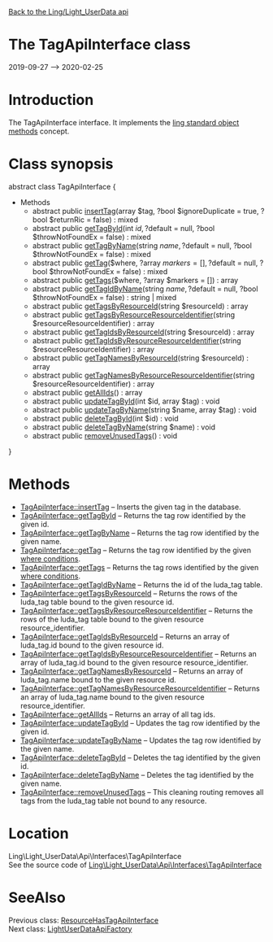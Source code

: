 [Back to the Ling/Light_UserData api](https://github.com/lingtalfi/Light_UserData/blob/master/doc/api/Ling/Light_UserData.md)



The TagApiInterface class
================
2019-09-27 --> 2020-02-25






Introduction
============

The TagApiInterface interface.
It implements the [ling standard object methods](https://github.com/lingtalfi/Light_BreezeGenerator/blob/master/doc/pages/ling-standard-object-methods.md) concept.



Class synopsis
==============


abstract class <span class="pl-k">TagApiInterface</span>  {

- Methods
    - abstract public [insertTag](https://github.com/lingtalfi/Light_UserData/blob/master/doc/api/Ling/Light_UserData/Api/Interfaces/TagApiInterface/insertTag.md)(array $tag, ?bool $ignoreDuplicate = true, ?bool $returnRic = false) : mixed
    - abstract public [getTagById](https://github.com/lingtalfi/Light_UserData/blob/master/doc/api/Ling/Light_UserData/Api/Interfaces/TagApiInterface/getTagById.md)(int $id, ?$default = null, ?bool $throwNotFoundEx = false) : mixed
    - abstract public [getTagByName](https://github.com/lingtalfi/Light_UserData/blob/master/doc/api/Ling/Light_UserData/Api/Interfaces/TagApiInterface/getTagByName.md)(string $name, ?$default = null, ?bool $throwNotFoundEx = false) : mixed
    - abstract public [getTag](https://github.com/lingtalfi/Light_UserData/blob/master/doc/api/Ling/Light_UserData/Api/Interfaces/TagApiInterface/getTag.md)($where, ?array $markers = [], ?$default = null, ?bool $throwNotFoundEx = false) : mixed
    - abstract public [getTags](https://github.com/lingtalfi/Light_UserData/blob/master/doc/api/Ling/Light_UserData/Api/Interfaces/TagApiInterface/getTags.md)($where, ?array $markers = []) : array
    - abstract public [getTagIdByName](https://github.com/lingtalfi/Light_UserData/blob/master/doc/api/Ling/Light_UserData/Api/Interfaces/TagApiInterface/getTagIdByName.md)(string $name, ?$default = null, ?bool $throwNotFoundEx = false) : string | mixed
    - abstract public [getTagsByResourceId](https://github.com/lingtalfi/Light_UserData/blob/master/doc/api/Ling/Light_UserData/Api/Interfaces/TagApiInterface/getTagsByResourceId.md)(string $resourceId) : array
    - abstract public [getTagsByResourceResourceIdentifier](https://github.com/lingtalfi/Light_UserData/blob/master/doc/api/Ling/Light_UserData/Api/Interfaces/TagApiInterface/getTagsByResourceResourceIdentifier.md)(string $resourceResourceIdentifier) : array
    - abstract public [getTagIdsByResourceId](https://github.com/lingtalfi/Light_UserData/blob/master/doc/api/Ling/Light_UserData/Api/Interfaces/TagApiInterface/getTagIdsByResourceId.md)(string $resourceId) : array
    - abstract public [getTagIdsByResourceResourceIdentifier](https://github.com/lingtalfi/Light_UserData/blob/master/doc/api/Ling/Light_UserData/Api/Interfaces/TagApiInterface/getTagIdsByResourceResourceIdentifier.md)(string $resourceResourceIdentifier) : array
    - abstract public [getTagNamesByResourceId](https://github.com/lingtalfi/Light_UserData/blob/master/doc/api/Ling/Light_UserData/Api/Interfaces/TagApiInterface/getTagNamesByResourceId.md)(string $resourceId) : array
    - abstract public [getTagNamesByResourceResourceIdentifier](https://github.com/lingtalfi/Light_UserData/blob/master/doc/api/Ling/Light_UserData/Api/Interfaces/TagApiInterface/getTagNamesByResourceResourceIdentifier.md)(string $resourceResourceIdentifier) : array
    - abstract public [getAllIds](https://github.com/lingtalfi/Light_UserData/blob/master/doc/api/Ling/Light_UserData/Api/Interfaces/TagApiInterface/getAllIds.md)() : array
    - abstract public [updateTagById](https://github.com/lingtalfi/Light_UserData/blob/master/doc/api/Ling/Light_UserData/Api/Interfaces/TagApiInterface/updateTagById.md)(int $id, array $tag) : void
    - abstract public [updateTagByName](https://github.com/lingtalfi/Light_UserData/blob/master/doc/api/Ling/Light_UserData/Api/Interfaces/TagApiInterface/updateTagByName.md)(string $name, array $tag) : void
    - abstract public [deleteTagById](https://github.com/lingtalfi/Light_UserData/blob/master/doc/api/Ling/Light_UserData/Api/Interfaces/TagApiInterface/deleteTagById.md)(int $id) : void
    - abstract public [deleteTagByName](https://github.com/lingtalfi/Light_UserData/blob/master/doc/api/Ling/Light_UserData/Api/Interfaces/TagApiInterface/deleteTagByName.md)(string $name) : void
    - abstract public [removeUnusedTags](https://github.com/lingtalfi/Light_UserData/blob/master/doc/api/Ling/Light_UserData/Api/Interfaces/TagApiInterface/removeUnusedTags.md)() : void

}






Methods
==============

- [TagApiInterface::insertTag](https://github.com/lingtalfi/Light_UserData/blob/master/doc/api/Ling/Light_UserData/Api/Interfaces/TagApiInterface/insertTag.md) &ndash; Inserts the given tag in the database.
- [TagApiInterface::getTagById](https://github.com/lingtalfi/Light_UserData/blob/master/doc/api/Ling/Light_UserData/Api/Interfaces/TagApiInterface/getTagById.md) &ndash; Returns the tag row identified by the given id.
- [TagApiInterface::getTagByName](https://github.com/lingtalfi/Light_UserData/blob/master/doc/api/Ling/Light_UserData/Api/Interfaces/TagApiInterface/getTagByName.md) &ndash; Returns the tag row identified by the given name.
- [TagApiInterface::getTag](https://github.com/lingtalfi/Light_UserData/blob/master/doc/api/Ling/Light_UserData/Api/Interfaces/TagApiInterface/getTag.md) &ndash; Returns the tag row identified by the given [where conditions](https://github.com/lingtalfi/SimplePdoWrapper#the-where-conditions).
- [TagApiInterface::getTags](https://github.com/lingtalfi/Light_UserData/blob/master/doc/api/Ling/Light_UserData/Api/Interfaces/TagApiInterface/getTags.md) &ndash; Returns the tag rows identified by the given [where conditions](https://github.com/lingtalfi/SimplePdoWrapper#the-where-conditions).
- [TagApiInterface::getTagIdByName](https://github.com/lingtalfi/Light_UserData/blob/master/doc/api/Ling/Light_UserData/Api/Interfaces/TagApiInterface/getTagIdByName.md) &ndash; Returns the id of the luda_tag table.
- [TagApiInterface::getTagsByResourceId](https://github.com/lingtalfi/Light_UserData/blob/master/doc/api/Ling/Light_UserData/Api/Interfaces/TagApiInterface/getTagsByResourceId.md) &ndash; Returns the rows of the luda_tag table bound to the given resource id.
- [TagApiInterface::getTagsByResourceResourceIdentifier](https://github.com/lingtalfi/Light_UserData/blob/master/doc/api/Ling/Light_UserData/Api/Interfaces/TagApiInterface/getTagsByResourceResourceIdentifier.md) &ndash; Returns the rows of the luda_tag table bound to the given resource resource_identifier.
- [TagApiInterface::getTagIdsByResourceId](https://github.com/lingtalfi/Light_UserData/blob/master/doc/api/Ling/Light_UserData/Api/Interfaces/TagApiInterface/getTagIdsByResourceId.md) &ndash; Returns an array of luda_tag.id bound to the given resource id.
- [TagApiInterface::getTagIdsByResourceResourceIdentifier](https://github.com/lingtalfi/Light_UserData/blob/master/doc/api/Ling/Light_UserData/Api/Interfaces/TagApiInterface/getTagIdsByResourceResourceIdentifier.md) &ndash; Returns an array of luda_tag.id bound to the given resource resource_identifier.
- [TagApiInterface::getTagNamesByResourceId](https://github.com/lingtalfi/Light_UserData/blob/master/doc/api/Ling/Light_UserData/Api/Interfaces/TagApiInterface/getTagNamesByResourceId.md) &ndash; Returns an array of luda_tag.name bound to the given resource id.
- [TagApiInterface::getTagNamesByResourceResourceIdentifier](https://github.com/lingtalfi/Light_UserData/blob/master/doc/api/Ling/Light_UserData/Api/Interfaces/TagApiInterface/getTagNamesByResourceResourceIdentifier.md) &ndash; Returns an array of luda_tag.name bound to the given resource resource_identifier.
- [TagApiInterface::getAllIds](https://github.com/lingtalfi/Light_UserData/blob/master/doc/api/Ling/Light_UserData/Api/Interfaces/TagApiInterface/getAllIds.md) &ndash; Returns an array of all tag ids.
- [TagApiInterface::updateTagById](https://github.com/lingtalfi/Light_UserData/blob/master/doc/api/Ling/Light_UserData/Api/Interfaces/TagApiInterface/updateTagById.md) &ndash; Updates the tag row identified by the given id.
- [TagApiInterface::updateTagByName](https://github.com/lingtalfi/Light_UserData/blob/master/doc/api/Ling/Light_UserData/Api/Interfaces/TagApiInterface/updateTagByName.md) &ndash; Updates the tag row identified by the given name.
- [TagApiInterface::deleteTagById](https://github.com/lingtalfi/Light_UserData/blob/master/doc/api/Ling/Light_UserData/Api/Interfaces/TagApiInterface/deleteTagById.md) &ndash; Deletes the tag identified by the given id.
- [TagApiInterface::deleteTagByName](https://github.com/lingtalfi/Light_UserData/blob/master/doc/api/Ling/Light_UserData/Api/Interfaces/TagApiInterface/deleteTagByName.md) &ndash; Deletes the tag identified by the given name.
- [TagApiInterface::removeUnusedTags](https://github.com/lingtalfi/Light_UserData/blob/master/doc/api/Ling/Light_UserData/Api/Interfaces/TagApiInterface/removeUnusedTags.md) &ndash; This cleaning routing removes all tags from the luda_tag table not bound to any resource.





Location
=============
Ling\Light_UserData\Api\Interfaces\TagApiInterface<br>
See the source code of [Ling\Light_UserData\Api\Interfaces\TagApiInterface](https://github.com/lingtalfi/Light_UserData/blob/master/Api/Interfaces/TagApiInterface.php)



SeeAlso
==============
Previous class: [ResourceHasTagApiInterface](https://github.com/lingtalfi/Light_UserData/blob/master/doc/api/Ling/Light_UserData/Api/Interfaces/ResourceHasTagApiInterface.md)<br>Next class: [LightUserDataApiFactory](https://github.com/lingtalfi/Light_UserData/blob/master/doc/api/Ling/Light_UserData/Api/LightUserDataApiFactory.md)<br>
